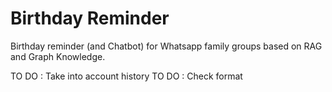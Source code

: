 # Birthday Reminder
Birthday reminder (and Chatbot) for Whatsapp family groups based on RAG and Graph Knowledge.

TO DO : Take into account history
TO DO : Check format